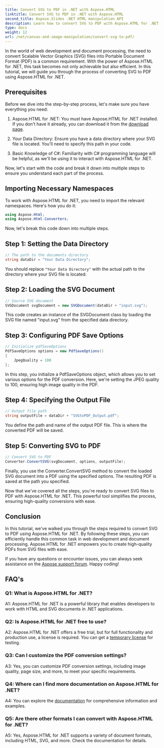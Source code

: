 ```yaml
---
title: Convert SVG to PDF in .NET with Aspose.HTML
linktitle: Convert SVG to PDF in .NET with Aspose.HTML
second_title: Aspose.Slides .NET HTML manipulation API
description: Learn how to convert SVG to PDF with Aspose.HTML for .NET. High-quality, step-by-step tutorial for efficient document processing.
type: docs
weight: 12
url: /net/canvas-and-image-manipulation/convert-svg-to-pdf/
---
```


In the world of web development and document processing, the need to convert Scalable Vector Graphics (SVG) files into Portable Document Format (PDF) is a common requirement. With the power of Aspose.HTML for .NET, this task becomes not only achievable but also efficient. In this tutorial, we will guide you through the process of converting SVG to PDF using Aspose.HTML for .NET. 

## Prerequisites

Before we dive into the step-by-step process, let's make sure you have everything you need:

1. Aspose.HTML for .NET: You must have Aspose.HTML for .NET installed. If you don't have it already, you can download it from the [download page](https://releases.aspose.com/html/net/).

2. Your Data Directory: Ensure you have a data directory where your SVG file is located. You'll need to specify this path in your code.

3. Basic Knowledge of C#: Familiarity with C# programming language will be helpful, as we'll be using it to interact with Aspose.HTML for .NET.

Now, let's start with the code and break it down into multiple steps to ensure you understand each part of the process.

## Importing Necessary Namespaces

To work with Aspose.HTML for .NET, you need to import the relevant namespaces. Here's how you do it:

```csharp
using Aspose.Html;
using Aspose.Html.Converters;
```

Now, let's break this code down into multiple steps.

## Step 1: Setting the Data Directory
```csharp
// The path to the documents directory
string dataDir = "Your Data Directory";
```
You should replace `"Your Data Directory"` with the actual path to the directory where your SVG file is located.

## Step 2: Loading the SVG Document
```csharp
// Source SVG document
SVGDocument svgDocument = new SVGDocument(dataDir + "input.svg");
```
This code creates an instance of the SVGDocument class by loading the SVG file named "input.svg" from the specified data directory.

## Step 3: Configuring PDF Save Options
```csharp
// Initialize pdfSaveOptions 
PdfSaveOptions options = new PdfSaveOptions()
{
	JpegQuality = 100
};
```
In this step, you initialize a PdfSaveOptions object, which allows you to set various options for the PDF conversion. Here, we're setting the JPEG quality to 100, ensuring high image quality in the PDF.

## Step 4: Specifying the Output File
```csharp
// Output file path
string outputFile = dataDir + "SVGtoPDF_Output.pdf";
```
You define the path and name of the output PDF file. This is where the converted PDF will be saved.

## Step 5: Converting SVG to PDF
```csharp
// Convert SVG to PDF
Converter.ConvertSVG(svgDocument, options, outputFile);
```
Finally, you use the Converter.ConvertSVG method to convert the loaded SVG document into a PDF using the specified options. The resulting PDF is saved at the path you specified.

Now that we've covered all the steps, you're ready to convert SVG files to PDF with Aspose.HTML for .NET. This powerful tool simplifies the process, ensuring high-quality conversions with ease.

## Conclusion

In this tutorial, we've walked you through the steps required to convert SVG to PDF using Aspose.HTML for .NET. By following these steps, you can efficiently handle this common task in web development and document processing. Aspose.HTML for .NET empowers you to create high-quality PDFs from SVG files with ease.

If you have any questions or encounter issues, you can always seek assistance on the [Aspose support forum](https://forum.aspose.com/). Happy coding!

## FAQ's

### Q1: What is Aspose.HTML for .NET?

A1: Aspose.HTML for .NET is a powerful library that enables developers to work with HTML and SVG documents in .NET applications.

### Q2: Is Aspose.HTML for .NET free to use?

A2: Aspose.HTML for .NET offers a free trial, but for full functionality and production use, a license is required. You can get a [temporary license](https://purchase.aspose.com/temporary-license/) for testing.

### Q3: Can I customize the PDF conversion settings?

A3: Yes, you can customize PDF conversion settings, including image quality, page size, and more, to meet your specific requirements.

### Q4: Where can I find more documentation on Aspose.HTML for .NET?

A4: You can explore the [documentation](https://reference.aspose.com/html/net/) for comprehensive information and examples.

### Q5: Are there other formats I can convert with Aspose.HTML for .NET?

A5: Yes, Aspose.HTML for .NET supports a variety of document formats, including HTML, SVG, and more. Check the documentation for details.
